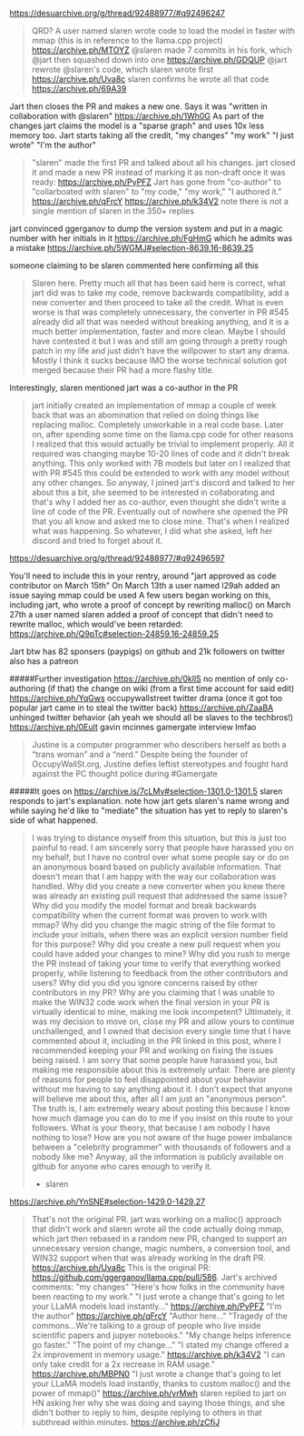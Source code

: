 https://desuarchive.org/g/thread/92488977/#q92496247

>QRD?
A user named slaren wrote code to load the model in faster with mmap (this is in reference to the llama.cpp project) 
https://archive.ph/MTOYZ
>@slaren made 7 commits in his fork, which @jart then squashed down into one
https://archive.ph/GDQUP
>@jart rewrote @slaren's code, which slaren wrote first
https://archive.ph/Uva8c
>slaren confirms he wrote all that code 
https://archive.ph/69A39

Jart then closes the PR and makes a new one. Says it was "written in collaboration with @slaren"
https://archive.ph/1Wh0G
As part of the changes jart claims the model is a "sparse graph" and uses 10x less memory too. 
Jart starts taking all the credit, "my changes" "my work" "I just wrote" "I'm the author" 
>"slaren" made the first PR and talked about all his changes. jart closed it and made a new PR instead of marking it as non-draft once it was ready:
https://archive.ph/PyPFZ
>Jart has gone from "co-author" to "collarboated with slaren" to "my code," "my work," "I authored it."
https://archive.ph/qFrcY
https://archive.ph/k34V2
>note there is not a single mention of slaren in the 350+ replies

jart convinced ggerganov to dump the version system and put in a magic number with her initials in it 
https://archive.ph/FgHmG
which he admits was a mistake 
https://archive.ph/5WGMJ#selection-8639.16-8639.25

someone claiming to be slaren commented here confirming all this
>Slaren here. Pretty much all that has been said here is correct, what jart did was to take my code, remove backwards compatibility, add a new converter and then proceed to take all the credit. What is even worse is that was completely unnecessary, the converter in PR #545 already did all that was needed without breaking anything, and it is a much better implementation, faster and more clean. Maybe I should have contested it but I was and still am going through a pretty rough patch in my life and just didn't have the willpower to start any drama. Mostly I think it sucks because IMO the worse technical solution got merged because their PR had a more flashy title.

Interestingly, slaren mentioned jart was a co-author in the PR
>jart initially created an implementation of mmap a couple of week back that was an abomination that relied on doing things like replacing malloc. Completely unworkable in a real code base. Later on, after spending some time on the llama.cpp code for other reasons I realized that this would actually be trivial to implement properly. All it required was changing maybe 10-20 lines of code and it didn't break anything. This only worked with 7B models but later on I realized that with PR #545 this could be extended to work with any model without any other changes.
>So anyway, I joined jart's discord and talked to her about this a bit, she seemed to be interested in collaborating and that's why I added her as co-author, even thought she didn't write a line of code of the PR. Eventually out of nowhere she opened the PR that you all know and asked me to close mine. That's when I realized what was happening. So whatever, I did what she asked, left her discord and tried to forget about it.

https://desuarchive.org/g/thread/92488977/#q92496597

You'll need to include this in your rentry, around "jart approved as code contributor on March 15th"
On March 13th a user named l29ah added an issue saying mmap could be used
A few users began working on this, including jart, who wrote a proof of concept by rewriting malloc()
on March 27th a user named slaren added a proof of concept that didn't need to rewrite malloc, which would've been retarded:
https://archive.ph/Q9pTc#selection-24859.16-24859.25

Jart btw has 82 sponsers (paypigs) on github and 21k followers on twitter also has a patreon

#####Further investigation
https://archive.ph/0kllS
no mention of only co-authoring (if that) the change on wiki (from a first time account for said edit)
https://archive.ph/YqGws
occupywallstreet twitter drama (once it got too popular jart came in to steal the twitter back) 
https://archive.ph/ZaaBA
unhinged twitter behavior (ah yeah we should all be slaves to the techbros!) 
https://archive.ph/0Eult
gavin mcinnes gamergate interview lmfao 
>Justine is a computer programmer who describers herself as both a “trans woman” and a “nerd.” Despite being the founder of OccupyWallSt.org, Justine defies leftist stereotypes and fought hard against the PC thought police during #Gamergate 

#####It goes on
https://archive.is/7cLMv#selection-1301.0-1301.5
slaren responds to jart's explanation. note how jart gets slaren's name wrong and while saying he'd like to "mediate" the situation has yet to reply to slaren's side of what happened. 
>I was trying to distance myself from this situation, but this is just too painful to read. I am sincerely sorry that people have harassed you on my behalf, but I have no control over what some people say or do on an anonymous board based on publicly available information.
>That doesn't mean that I am happy with the way our collaboration was handled. Why did you create a new converter when you knew there was already an existing pull request that addressed the same issue? Why did you modify the model format and break backwards compatibility when the current format was proven to work with mmap? Why did you change the magic string of the file format to include your initials, when there was an explicit version number field for this purpose? Why did you create a new pull request when you could have added your changes to mine? Why did you rush to merge the PR instead of taking your time to verify that everything worked properly, while listening to feedback from the other contributors and users? Why did you did you ignore concerns raised by other contributors in my PR? Why are you claiming that I was unable to make the WIN32 code work when the final version in your PR is virtually identical to mine, making me look incompetent?
>Ultimately, it was my decision to move on, close my PR and allow yours to continue unchallenged, and I owned that decision every single time that I have commented about it, including in the PR linked in this post, where I recommended keeping your PR and working on fixing the issues being raised. I am sorry that some people have harassed you, but making me responsible about this is extremely unfair. There are plenty of reasons for people to feel disappointed about your behavior without me having to say anything about it.
>I don't expect that anyone will believe me about this, after all I am just an "anonymous person". The truth is, I am extremely weary about posting this because I know how much damage you can do to me if you insist on this route to your followers. What is your theory, that because I am nobody I have nothing to lose? How are you not aware of the huge power imbalance between a "celebrity programmer" with thousands of followers and a nobody like me?
>Anyway, all the information is publicly available on github for anyone who cares enough to verify it.
>- slaren

https://archive.ph/YnSNE#selection-1429.0-1429.27
>That's not the original PR. jart was working on a malloc() approach that didn't work and slaren wrote all the code actually doing mmap, which jart then rebased in a random new PR, changed to support an unnecessary version change, magic numbers, a conversion tool, and WIN32 support when that was already working in the draft PR. https://archive.ph/Uva8c
>This is the original PR: https://github.com/ggerganov/llama.cpp/pull/586.
>Jart's archived comments:
>"my changes"
>"Here's how folks in the community have been reacting to my work."
>"I just wrote a change that's going to let your LLaMA models load instantly..."
>https://archive.ph/PyPFZ
>"I'm the author"
>https://archive.ph/qFrcY
>"Author here..."
>"Tragedy of the commons...We're talking to a group of people who live inside scientific papers and jupyer notebooks."
>"My change helps inference go faster."
>"The point of my change..."
>"I stated my change offered a 2x improvement in memory usage."
>https://archive.ph/k34V2
>"I can only take credit for a 2x recrease in RAM usage."
>https://archive.ph/MBPN0
>"I just wrote a change that's going to let your LLaMA models load instantly, thanks to custom malloc() and the power of mmap()"
>https://archive.ph/yrMwh
>slaren replied to jart on HN asking her why she was doing and saying those things, and she didn't bother to reply to him, despite replying to others in that subthread within minutes. https://archive.ph/zCfiJ